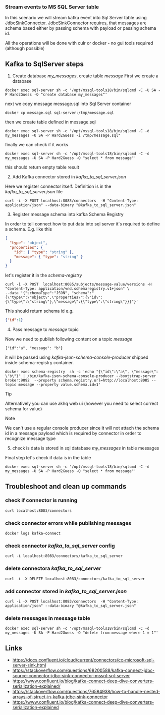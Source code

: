 ### Stream events to MS SQL Server table

In this scenario we will stream kafka event into Sql Server table using JdbcSinkConnector.
JdbcSinkConnector requires, that messages are schema based either by passing schema with payload
or passing schema id.

All the operations will be done with culr or docker - no gui tools required (although possible)


## Kafka to SqlServer steps

1. Create database *my_messages*, create table *message* 
  First we create a database 
  ```shell
  docker exec sql-server sh -c '/opt/mssql-tools18/bin/sqlcmd -C -U SA -P Hard2Guess -Q "create database my_messages"'
  ```
  next we copy message message.sql into Sql Server container
  ```shell
  docker cp message.sql sql-server:/tmp/message.sql
  ```
  then we create table defined in message.sql
  ```shell
  docker exec sql-server sh -c "/opt/mssql-tools18/bin/sqlcmd -C -d my_messages -U SA -P Hard2Guess -i /tmp/message.sql"
  ```
  finally we can check if it works
  ```shell
  docker exec sql-server sh -c '/opt/mssql-tools18/bin/sqlcmd -C -d my_messages -U SA -P Hard2Guess -Q "select * from message"'
  ```
  this should return empty table result

2. Add Kafka connector stored in *kafka_to_sql_server.json*

  Here we register connector itself. Definition is in the *kafka_to_sql_server.json* file
  ```shell
  curl -i -X POST localhost:8083/connectors  -H "Content-Type: application/json" --data-binary "@kafka_to_sql_server.json"
  ```

3. Register message schema into kafka Schema Registry

  In order to tell connect how to put data into sql server it's required to define a schema. E.g. like this
  
  ```json
  {
    "type": "object",
    "properties": {
      "id": { "type": "string" },
      "message": { "type": "string" }
    }
  }
  ```
  let's register it in the *schema-registry*
  
  ```shell
  curl -i -X POST  localhost:8085/subjects/message-value/versions -H "Content-Type: application/vnd.schemaregistry.v1+json" \
  --data '{"schemaType":"JSON", "schema":"{\"type\":\"object\",\"properties\":{\"id\":{\"type\":\"string\"},\"message\":{\"type\":\"string\"}}}"}'
  ```
  This should return schema id
  e.g.
  
  ```json
  {"id":1}
  ```

4. Pass message to *message* topic

  Now we need to publish following content on a topic *message* 
  ```
  {"id":"a", "message": "b"}
  ```
  
  it will be passed using *kafka-json-schema-console-producer* shipped inside schema-registry container.
  
  
  ```shell
  docker exec schema-registry  sh -c 'echo "{\"id\":\"a\", \"message\": \"b\"}" | /bin/kafka-json-schema-console-producer --bootstrap-server broker:9092  --property schema.registry.url=http://localhost:8085 --topic message --property value.schema.id=1'
  ```
  
> [!TIP]
> Alternatively you can use akhq web ui (however you need to select correct schema for value)


> [!NOTE]
> We can't use a regular console producer since it will not attach the schema id 
> in a message payload which is required by connector in order to recognize message type

5. check is data is stored in sql database *my_messages* in table messages

Final step let's check if data is in the table

```shell
docker exec sql-server sh -c '/opt/mssql-tools18/bin/sqlcmd -C -d my_messages -U SA -P Hard2Guess -Q "select * from message"'
```

## Troubleshoot and clean up commands

### check if connector is running
```shell 
curl localhost:8083/connectors
```

### check connector errors while publishing messages
```
docker logs kafka-connect
```

### check connector *kafka_to_sql_server* config

```shell 
curl -i localhost:8083/connectors/kafka_to_sql_server
```

### delete connectora *kafka_to_sql_server*

```shell 
curl -i -X DELETE localhost:8083/connectors/kafka_to_sql_server
```

### add connector stored in *kafka_to_sql_server.json*

```shell
curl -i -X POST localhost:8083/connectors  -H "Content-Type: application/json" --data-binary "@kafka_to_sql_server.json"
```

### delete messages in message table

```shell
docker exec sql-server sh -c '/opt/mssql-tools18/bin/sqlcmd -C -d my_messages -U SA -P Hard2Guess -Q "delete from message where 1 = 1"'
```

## Links

- https://docs.confluent.io/cloud/current/connectors/cc-microsoft-sql-server-sink.html
- https://stackoverflow.com/questions/68200588/kafka-connect-jdbc-source-connector-jdbc-sink-connector-mssql-sql-server
- https://www.confluent.io/blog/kafka-connect-deep-dive-converters-serialization-explained/
- https://stackoverflow.com/questions/76584938/how-to-handle-nested-arrays-of-struct-in-kafka-jdbc-sink-connector
- https://www.confluent.io/blog/kafka-connect-deep-dive-converters-serialization-explained
